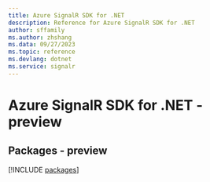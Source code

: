 ```yaml
---
title: Azure SignalR SDK for .NET
description: Reference for Azure SignalR SDK for .NET
author: sffamily
ms.author: zhshang
ms.data: 09/27/2023
ms.topic: reference
ms.devlang: dotnet
ms.service: signalr
---
```

# Azure SignalR SDK for .NET - preview
## Packages - preview
[!INCLUDE [packages](signalr-index.md)]